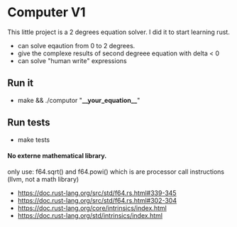 # Computer V1

This little project is a 2 degrees equation solver.
I did it to start learning rust.
- can solve eqaution from 0 to 2 degrees.
- give the complexe results of second degreee equation with delta < 0
- can solve "human write" expressions


## Run it
- make && ./computor "__\_\_your_equation\_\___"

## Run tests
- make tests

#### No externe mathematical library.
only use:
f64.sqrt() and f64.powi() which is are processor call instructions (llvm, not a math library)
- https://doc.rust-lang.org/src/std/f64.rs.html#339-345
- https://doc.rust-lang.org/src/std/f64.rs.html#302-304
- https://doc.rust-lang.org/core/intrinsics/index.html
- https://doc.rust-lang.org/std/intrinsics/index.html
